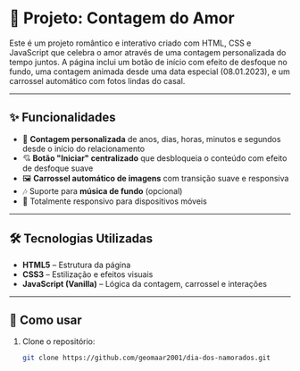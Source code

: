 # 💖 Projeto: Contagem do Amor

Este é um projeto romântico e interativo criado com HTML, CSS e JavaScript que celebra o amor através de uma contagem personalizada do tempo juntos. A página inclui um botão de início com efeito de desfoque no fundo, uma contagem animada desde uma data especial (08.01.2023), e um carrossel automático com fotos lindas do casal.

---

## ✨ Funcionalidades

- 📆 **Contagem personalizada** de anos, dias, horas, minutos e segundos desde o início do relacionamento
- 💘 **Botão "Iniciar" centralizado** que desbloqueia o conteúdo com efeito de desfoque suave
- 🖼️ **Carrossel automático de imagens** com transição suave e responsiva
- 🎶 Suporte para **música de fundo** (opcional)
- 📱 Totalmente responsivo para dispositivos móveis


---

## 🛠️ Tecnologias Utilizadas

- **HTML5** – Estrutura da página
- **CSS3** – Estilização e efeitos visuais
- **JavaScript (Vanilla)** – Lógica da contagem, carrossel e interações

---

## 📂 Como usar

1. Clone o repositório:
   ```bash
   git clone https://github.com/geomaar2001/dia-dos-namorados.git
